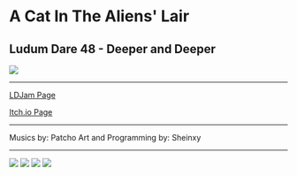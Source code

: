 # A Cat In The Aliens' Lair
## Ludum Dare 48 - Deeper and Deeper

[![](https://static.jam.vg/content/045/e/z/3b9ed.png.320x256.fit.jpg)](https://youtu.be/2W9Yv3LlKN0)

---------------

[LDJam Page](https://ldjam.com/events/ludum-dare/48/a-cat-in-the-aliens-lair)


[Itch.io Page](https://sheinxy.itch.io/a-cat-in-the-aliens-lair)

---------------

Musics by: Patcho
Art and Programming by: Sheinxy

---------------

![](https://cdn.discordapp.com/attachments/835323508065304676/836057129374580736/a_simple_decoy.png)
![](https://media.discordapp.net/attachments/835323508065304676/836057130649911346/inside_the_lair.png?width=1230&height=1137)
![](https://cdn.discordapp.com/attachments/835323508065304676/836057131924586548/closed_doors.png)
![](https://cdn.discordapp.com/attachments/835323508065304676/836057134898085898/noticed_in_the_merry_go_round.png)